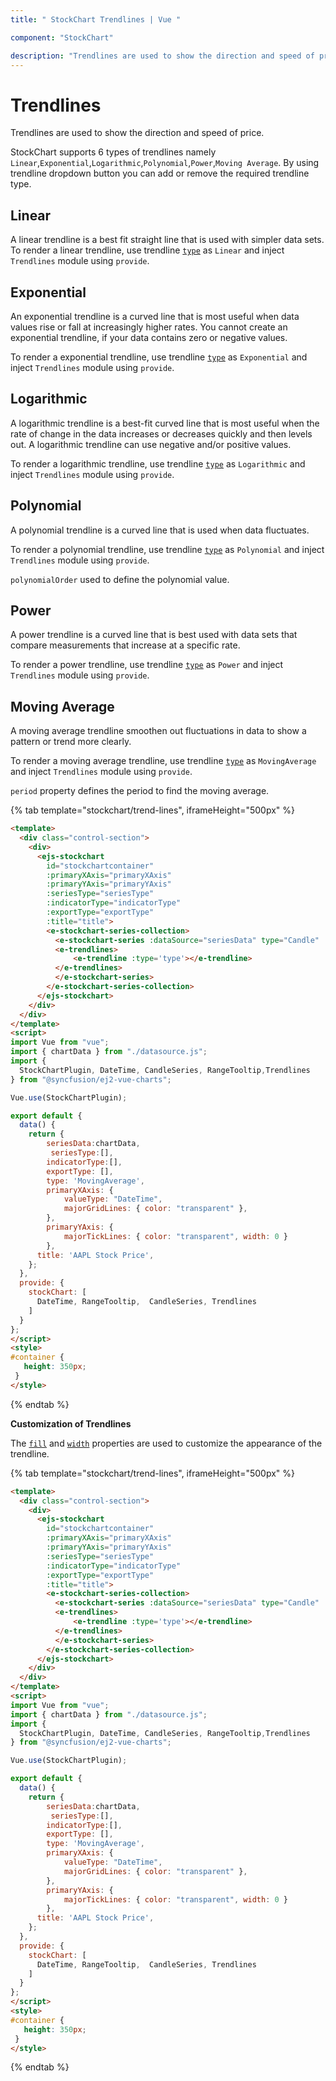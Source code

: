 ```yaml
---
title: " StockChart Trendlines | Vue "

component: "StockChart"

description: "Trendlines are used to show the direction and speed of price. StockChart supports 6 types of trendlines and also provides trendlines customization."
---
```

<!-- markdownlint-disable MD036 -->

# Trendlines

Trendlines are used to show the direction and speed of price.

StockChart supports 6 types of trendlines namely `Linear`,`Exponential`,`Logarithmic`,`Polynomial`,`Power`,`Moving Average`. By using trendline dropdown button you can add or remove the required trendline type.

## Linear

A linear trendline is a best fit straight line that is used with simpler data sets. To render a linear trendline,
use trendline [`type`](../api/stock-chart/stockChartTrendlineModel/#type) as `Linear` and inject
`Trendlines` module using `provide`.

## Exponential

An exponential trendline is a curved line that is most useful when data values rise or fall at increasingly higher rates. You cannot create an exponential trendline, if your data contains zero or negative values.

To render a exponential trendline,
use trendline [`type`](../api/stock-chart/stockChartTrendlineModel/#type) as `Exponential` and inject
`Trendlines` module using `provide`.

## Logarithmic

A logarithmic trendline is a best-fit curved line that is most useful when the rate of change in the data increases or decreases quickly and then levels out. A logarithmic trendline can use negative and/or positive values.

To render a logarithmic trendline, use trendline [`type`](../api/stock-chart/stockChartTrendlineModel/#type) as `Logarithmic` and inject
`Trendlines` module using `provide`.

## Polynomial

A polynomial trendline is a curved line that is used when data fluctuates.

To render a polynomial trendline,
use trendline [`type`](../api/stock-chart/stockChartTrendlineModel/#type) as `Polynomial` and inject
`Trendlines` module using `provide`.

`polynomialOrder` used to define the polynomial value.

## Power

A power trendline is a curved line that is best used with data sets that compare measurements that increase at a specific rate.

To render a power trendline, use trendline [`type`](../api/stock-chart/stockChartTrendlineModel/#type) as `Power` and inject
`Trendlines` module using `provide`.

## Moving Average

A moving average trendline smoothen out fluctuations in data to show a pattern or trend more clearly.

To render a moving average trendline, use trendline [`type`](../api/stock-chart/stockChartTrendlineModel/#type) as `MovingAverage` and inject
`Trendlines` module using `provide`.

`period` property defines the period to find the moving average.

{% tab template="stockchart/trend-lines", iframeHeight="500px" %}

```html
<template>
  <div class="control-section">
    <div>
      <ejs-stockchart
        id="stockchartcontainer"
        :primaryXAxis="primaryXAxis"
        :primaryYAxis="primaryYAxis"
        :seriesType="seriesType"
        :indicatorType="indicatorType"
        :exportType="exportType"
        :title="title">
        <e-stockchart-series-collection>
          <e-stockchart-series :dataSource="seriesData" type="Candle"  volume='volume' xName='date' low='low' high='high' open='open' close='close'>
          <e-trendlines>
              <e-trendline :type='type'></e-trendline>
          </e-trendlines>
          </e-stockchart-series>
        </e-stockchart-series-collection>
      </ejs-stockchart>
    </div>
  </div>
</template>
<script>
import Vue from "vue";
import { chartData } from "./datasource.js";
import {
  StockChartPlugin, DateTime, CandleSeries, RangeTooltip,Trendlines
} from "@syncfusion/ej2-vue-charts";

Vue.use(StockChartPlugin);

export default {
  data() {
    return {
        seriesData:chartData,
         seriesType:[],
        indicatorType:[],
        exportType: [],
        type: 'MovingAverage',
        primaryXAxis: {
            valueType: "DateTime",
            majorGridLines: { color: "transparent" },
        },
        primaryYAxis: {
            majorTickLines: { color: "transparent", width: 0 }
        },
      title: 'AAPL Stock Price',
    };
  },
  provide: {
    stockChart: [
      DateTime, RangeTooltip,  CandleSeries, Trendlines
    ]
  }
};
</script>
<style>
#container {
   height: 350px;
 }
</style>
```

{% endtab %}

**Customization of Trendlines**

The [`fill`](../api/stock-chart/stockChartTrendlineModel/#fill-string) and [`width`](../api/stock-chart/stockChartTrendlineModel/#width-number)
properties are used to customize the appearance of the trendline.

{% tab template="stockchart/trend-lines", iframeHeight="500px" %}

```html
<template>
  <div class="control-section">
    <div>
      <ejs-stockchart
        id="stockchartcontainer"
        :primaryXAxis="primaryXAxis"
        :primaryYAxis="primaryYAxis"
        :seriesType="seriesType"
        :indicatorType="indicatorType"
        :exportType="exportType"
        :title="title">
        <e-stockchart-series-collection>
          <e-stockchart-series :dataSource="seriesData" type="Candle"  volume='volume' xName='date' low='low' high='high' open='open' close='close'>
          <e-trendlines>
              <e-trendline :type='type'></e-trendline>
          </e-trendlines>
          </e-stockchart-series>
        </e-stockchart-series-collection>
      </ejs-stockchart>
    </div>
  </div>
</template>
<script>
import Vue from "vue";
import { chartData } from "./datasource.js";
import {
  StockChartPlugin, DateTime, CandleSeries, RangeTooltip,Trendlines
} from "@syncfusion/ej2-vue-charts";

Vue.use(StockChartPlugin);

export default {
  data() {
    return {
        seriesData:chartData,
         seriesType:[],
        indicatorType:[],
        exportType: [],
        type: 'MovingAverage',
        primaryXAxis: {
            valueType: "DateTime",
            majorGridLines: { color: "transparent" },
        },
        primaryYAxis: {
            majorTickLines: { color: "transparent", width: 0 }
        },
      title: 'AAPL Stock Price',
    };
  },
  provide: {
    stockChart: [
      DateTime, RangeTooltip,  CandleSeries, Trendlines
    ]
  }
};
</script>
<style>
#container {
   height: 350px;
 }
</style>
```

{% endtab %}

